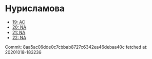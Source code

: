 # Нурисламова
- [19: AC](19.md)
- [20: NA](20.md)
- [21: NA](21.md)
- [22: NA](22.md)

Commit: 8aa5ac06dde0c7cbbab8727c6342ea46debaa40c
 fetched at: 20201018-183236
